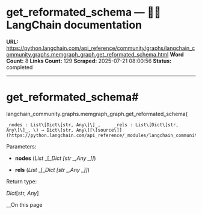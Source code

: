 # get_reformated_schema — 🦜🔗 LangChain  documentation

**URL:** https://python.langchain.com/api_reference/community/graphs/langchain_community.graphs.memgraph_graph.get_reformated_schema.html
**Word Count:** 8
**Links Count:** 129
**Scraped:** 2025-07-21 08:00:56
**Status:** completed

---

# get\_reformated\_schema\#

langchain\_community.graphs.memgraph\_graph.get\_reformated\_schema\(

    _nodes : List\[Dict\[str, Any\]\]_,     _rels : List\[Dict\[str, Any\]\]_, \) → Dict\[str, Any\][\[source\]](https://python.langchain.com/api_reference/_modules/langchain_community/graphs/memgraph_graph.html#get_reformated_schema)\#     

Parameters:     

  * **nodes** \(_List_ _\[__Dict_ _\[__str_ _,__Any_ _\]__\]_\)

  * **rels** \(_List_ _\[__Dict_ _\[__str_ _,__Any_ _\]__\]_\)

Return type:     

_Dict_\[str, _Any_\]

__On this page